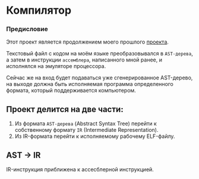 # Компилятор

### Предисловие

Этот проект является продолжением моего прошлого [проекта](https://github.com/ask0later/language.git).

Текстовый файл с кодом на моём языке преобразовывался в `AST-дерева`, а затем в инструкции `ассемблера`, написанного мной ранее, и исполнялся на эмуляторе процессора.

Сейчас же на вход будет подаваться уже сгенерированное AST-дерево, на выходе должна быть исполняемая программа определенного формата, который поддерживается компьютером.


## Проект делится на две части:
1. Из формата `AST-дерева` (Abstract Syntax Tree) перейти к собственному формату `IR` (Intermediate Representation).
2. Из IR-формата перейти к исполняемому рабочему ELF-файлу.


## AST -> IR

IR-инструкция приближена к ассесблерной инструкцией. 